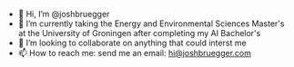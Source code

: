 - 👋 Hi, I’m @joshbruegger
- 🌱 I’m currently taking the Energy and Environmental Sciences Master's at the University of Groningen after completing my AI Bachelor's
- 💞️ I’m looking to collaborate on anything that could interst me
- 📫 How to reach me: send me an email: hi@joshbruegger.com

<!---
joshbruegger/joshbruegger is a ✨ special ✨ repository because its `README.md` (this file) appears on your GitHub profile.
You can click the Preview link to take a look at your changes.
--->
